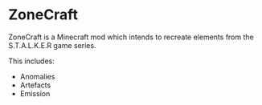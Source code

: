 # ZoneCraft

ZoneCraft is a Minecraft mod which intends to recreate elements from the S.T.A.L.K.E.R game series.

This includes:
* Anomalies
* Artefacts
* Emission
